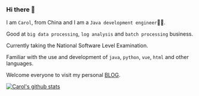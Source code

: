 ### Hi there 👋

I am `Carol`, from China and I am a `Java development engineer`🧑‍💻.

Good at `big data processing`, `log analysis` and `batch processing` business.

Currently taking the National Software Level Examination.

Familiar with the use and development of `java`, `python`, `vue`, `html` and other languages.

Welcome everyone to visit my personal [BLOG](https://blog.cnkj.site).


[![Carol's github stats](https://github-readme-stats.vercel.app/api?username=carolcoral "![Anurag's github stats")](https://github.com/anuraghazra/github-readme-stats)



